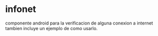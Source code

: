 # infonet
componente android para la verificacion de alguna conexion a internet
tambien incluye un ejemplo de como usarlo.
